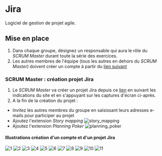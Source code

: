 # Jira

Logiciel de gestion de projet agile.

## Mise en place

1. Dans chaque groupe, désignez un responsable qui aura le rôle du *SCRUM Master* durant toute la série des exercices.
2. Les autres membres de l'équipe (tous les autres en dehors du *SCRUM Master*) doivent créer un compte à partir du [lien suivant](https://id.atlassian.com/signup)

### SCRUM Master : création projet Jira

1. Le *SCRUM Master* va créer un projet Jira depuis ce [lien](https://www.atlassian.com/fr/software/jira/free) en suivant les indications du site et en s'appuyant sur les captures d'écran ci-après.
2. A la fin de la création du projet :
- Invitez les autres membres du groupe en saisissant leurs adresses e-mails pour participer au projet
- Ajoutez l'extension *Story mapping*
![story_mapping](img/storymapping.png)
- Ajoutez l'extension *Planning Poker*
![planning_poker](img/planningpoker.png)


#### Illustrations création d'un compte et d'un projet Jira

![1](img/1.png)
![2](img/2.png)
![3](img/3.png)
![4](img/4.png)
![5](img/5.png)
![6](img/6.png)
![7](img/7.png)
![8](img/8.png)
![9](img/9.png)
![10](img/10.png)
![11](img/11.png)